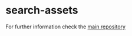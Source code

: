 # search-assets

For further information check the [main repository](https://github.com/enhavo/enhavo)